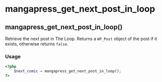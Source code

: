 # mangapress\_get\_next\_post\_in\_loop

## mangapress\_get\_next\_post\_in\_loop\(\)

Retrieve the next post in The Loop. Returns a `WP_Post` object of the post if it exists, otherwise returns `false`.

### Usage

```php
<?php
    $next_comic = mangapress_get_next_post_in_loop();
?>
```

